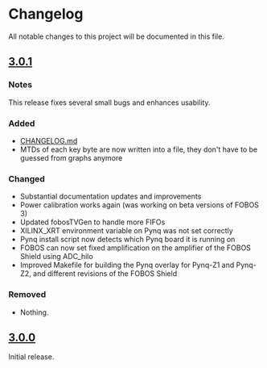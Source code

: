 # Changelog

All notable changes to this project will be documented in this file.

## [3.0.1]
### Notes
This release fixes several small bugs and enhances usability.

### Added

- [CHANGELOG.md](CHANGELOG.md)
- MTDs of each key byte are now written into a file, they don't have to be guessed from graphs anymore

### Changed

- Substantial documentation updates and improvements
- Power calibration works again (was working on beta versions of FOBOS 3)
- Updated fobosTVGen to handle more FIFOs
- XILINX_XRT environment variable on Pynq was not set correctly
- Pynq install script now detects which Pynq board it is running on
- FOBOS can now set fixed amplification on the amplifier of the FOBOS Shield using ADC_hilo
- Improved Makefile for building the Pynq overlay for Pynq-Z1 and Pynq-Z2, and different revisions of the FOBOS Shield

### Removed
- Nothing.

## [3.0.0] 
Initial release.

[3.0.1]: https://github.com/GMUCERG/FOBOS/compare/v3.0.0...v3.0.1
[3.0.0]: https://github.com/GMUCERG/FOBOS/releases/tag/v3.0.0
